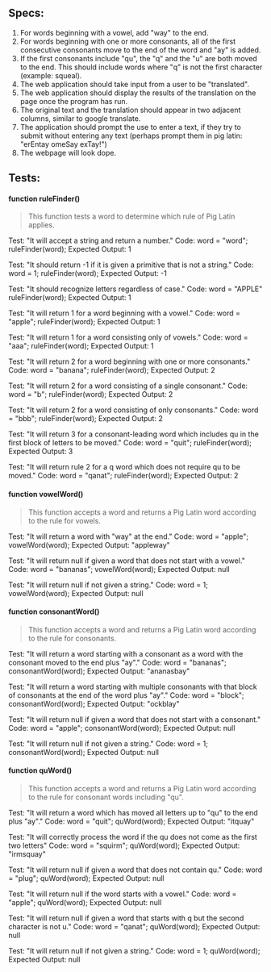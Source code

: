 ## Specs:
1. For words beginning with a vowel, add "way" to the end.
2. For words beginning with one or more consonants, all of the first consecutive consonants move to the end of the word and "ay" is added.
3. If the first consonants include "qu", the "q" and the "u" are both moved to the end. This should include words where "q" is not the first character (example: squeal).
4. The web application should take input from a user to be "translated".
5. The web application should display the results of the translation on the page once the program has run.
6. The original text and the translation should appear in two adjacent columns, similar to google translate.
7. The application should prompt the use to enter a text, if they try to submit without entering any text (perhaps prompt them in pig latin: "erEntay omeSay exTay!")
8. The webpage will look dope.

## Tests:

#### function ruleFinder()
> This function tests a word to determine which rule of Pig Latin applies.

Test: "It will accept a string and return a number."
Code:
word = "word";
ruleFinder(word);
Expected Output: 1

Test: "It should return -1 if it is given a primitive that is not a string."
Code:
word = 1;
ruleFinder(word);
Expected Output: -1

Test: "It should recognize letters regardless of case."
Code:
word = "APPLE"
ruleFinder(word);
Expected Output: 1

Test: "It will return 1 for a word beginning with a vowel."
Code:
word = "apple";
ruleFinder(word);
Expected Output: 1

Test: "It will return 1 for a word consisting only of vowels."
Code:
word = "aaa";
ruleFinder(word);
Expected Output: 1

Test: "It will return 2 for a word beginning with one or more consonants."
Code:
word = "banana";
ruleFinder(word);
Expected Output: 2

Test: "It will return 2 for a word consisting of a single consonant."
Code:
word = "b";
ruleFinder(word);
Expected Output: 2

Test: "It will return 2 for a word consisting of only consonants."
Code:
word = "bbb";
ruleFinder(word);
Expected Output: 2

Test: "It will return 3 for a consonant-leading word which includes qu in the first block of letters to be moved."
Code:
word = "quit";
ruleFinder(word);
Expected Output: 3

Test: "It will return rule 2 for a q word which does not require qu to be moved."
Code:
word = "qanat";
ruleFinder(word);
Expected Output: 2

#### function vowelWord()
> This function accepts a word and returns a Pig Latin word according to the rule for vowels.

Test: "It will return a word with "way" at the end."
Code: 
word = "apple";
vowelWord(word);
Expected Output: "appleway"

Test: "It will return null if given a word that does not start with a vowel."
Code:
word = "bananas";
vowelWord(word);
Expected Output: null

Test: "It will return null if not given a string."
Code:
word = 1;
vowelWord(word);
Expected Output: null

#### function consonantWord()
> This function accepts a word and returns a Pig Latin word according to the rule for consonants.

Test: "It will return a word starting with a consonant as a word with the consonant moved to the end plus "ay"."
Code: 
word = "bananas";
consonantWord(word);
Expected Output: "ananasbay"

Test: "It will return a word starting with multiple consonants with that block of consonants at the end of the word plus "ay"."
Code:
word = "block";
consonantWord(word);
Expected Output: "ockblay"

Test: "It will return null if given a word that does not start with a consonant."
Code:
word = "apple";
consonantWord(word);
Expected Output: null

Test: "It will return null if not given a string."
Code:
word = 1;
consonantWord(word);
Expected Output: null

#### function quWord()
> This function accepts a word and returns a Pig Latin word according to the rule for consonant words including "qu".

Test: "It will return a word which has moved all letters up to "qu" to the end plus "ay"."
Code: 
word = "quit";
quWord(word);
Expected Output: "itquay"

Test: "It will correctly process the word if the qu does not come as the first two letters"
Code:
word = "squirm";
quWord(word);
Expected Output: "irmsquay"

Test: "It will return null if given a word that does not contain qu."
Code:
word = "plug";
quWord(word);
Expected Output: null

Test: "It will return null if the word starts with a vowel."
Code:
word = "apple";
quWord(word);
Expected Output: null

Test: "It will return null if given a word that starts with q but the second character is not u."
Code:
word = "qanat";
quWord(word);
Expected Output: null

Test: "It will return null if not given a string."
Code:
word = 1;
quWord(word);
Expected Output: null